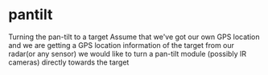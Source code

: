 # pantilt
Turning the pan-tilt to a target
  Assume that we've got our own GPS location and we are getting a GPS location information of the target 
  from our radar(or any sensor) we would like to turn a pan-tilt module (possibly IR cameras) directly towards the target
